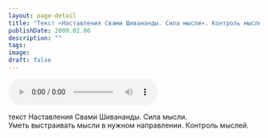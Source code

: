 ```yaml
---
layout: page-detail
title: "Текст «Наставления Свами Шивананды. Сила мысли». Контроль мыслей"
publishDate: 2009.02.06
description: ""
tags:
image:
draft: false
---
```


<audio title="2009.02.06 - Текст «Наставления Свами Шивананды. Сила мысли». Контроль мыслей.mp3" src="/upload/iblock/fa4/fa44a535203aedbd1962dbfbad765583.mp3" controls=""></audio>

 текст Наставления Свами Шивананды. Сила мысли.<br> Уметь выстраивать мысли в нужном направлении. Контроль мыслей.<br> 

  
